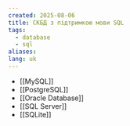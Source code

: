 ```yaml
---
created: 2025-08-06
title: СКБД з підтримкою мови SQL
tags:
  - database
  - sql
aliases: 
lang: uk
---
```

- [[MySQL]]
- [[PostgreSQL]]
- [[Oracle Database]]
- [[SQL Server]]
- [[SQLite]]